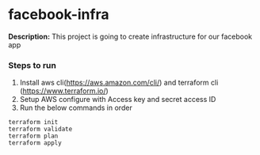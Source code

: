 # facebook-infra

**Description:** This project is going to create infrastructure for our facebook app

### Steps to run
1. Install aws cli(https://aws.amazon.com/cli/) and terraform cli (https://www.terraform.io/)
2. Setup AWS configure with Access key and secret access ID
3. Run the below commands in order

```
terraform init
terraform validate 
terraform plan
terraform apply

```